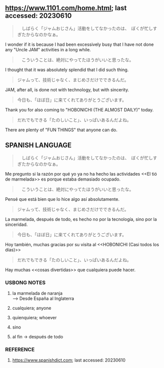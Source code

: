 
## https://www.1101.com/home.html; last accessed: 20230610

> 　しばらく「ジャムおじさん」活動をしてなかったのは、　ぼくが忙しすぎたからなのかなぁ。

I wonder if it is because I had been excessively busy that I have not done any "Uncle JAM" activities in a long while.

>　こういうことは、絶対にやってたほうがいいと思ったな。 

I thought that it was absolutely splendid that I did such thing.

> ジャムって、技術じゃなく、まじめさだけでできるんだ。

JAM, after all, is done not with technology, but with sincerity.

> 今日も、「ほぼ日」に来てくれてありがとうございます。

Thank you for also coming to "HOBONICHI (THE ALMOST DAILY)" today.

> だれでもできる「たのしいこと」、いっぱいあるんだよね。

There are plenty of "FUN THINGS" that anyone can do.

## SPANISH LANGUAGE

> 　しばらく「ジャムおじさん」活動をしてなかったのは、　ぼくが忙しすぎたからなのかなぁ。

Me pregunto si la razón por qué yo ya no ha hecho las actividades <<El tió de marmelada>> es porque estaba demasiado ocupado.

>　こういうことは、絶対にやってたほうがいいと思ったな。 

Pensé que está bien que lo hice algo así absolutamente.

> ジャムって、技術じゃなく、まじめさだけでできるんだ。

La marmelada, después de todo, es hecho no por la tecnología, sino por la sinceridad.

> 今日も、「ほぼ日」に来てくれてありがとうございます。

Hoy también, muchas gracias por su visita al \<<HOBONICHI (Casi todos los días)\>>

> だれでもできる「たのしいこと」、いっぱいあるんだよね。

Hay muchas \<<cosas divertidas\>> que cualquiera puede hacer.

### USBONG NOTES

1) la marmelada de naranja<br/>
--> Desde España al Inglaterra

2) cualquiera; anyone

3) quienquiera; whoever

4) sino

5) al fin -> después de todo

### REFERENCE

1) https://www.spanishdict.com; last accessed: 20230610

